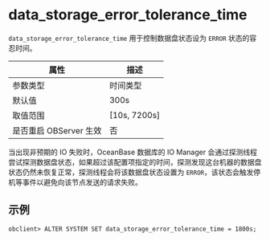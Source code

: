 data_storage_error_tolerance_time
==============================================

`data_storage_error_tolerance_time` 用于控制数据盘状态设为 `ERROR` 状态的容忍时间。

|        属性        |     描述     |
|------------------|------------|
| 参数类型             | 时间类型         |
| 默认值              | 300s         |
| 取值范围             | [10s, 7200s] |
| 是否重启 OBServer 生效 | 否          |
当出现非预期的 IO 失败时，OceanBase 数据库的 IO Manager 会通过探测线程尝试探测数据盘状态，如果超过该配置项指定的时间，探测发现这台机器的数据盘状态仍然未恢复正常，探测线程会将该数据盘状态设置为 `ERROR`，该状态会触发停机等事件以避免向该节点发送的请求失败。

示例
----------

    obclient> ALTER SYSTEM SET data_storage_error_tolerance_time = 1800s;